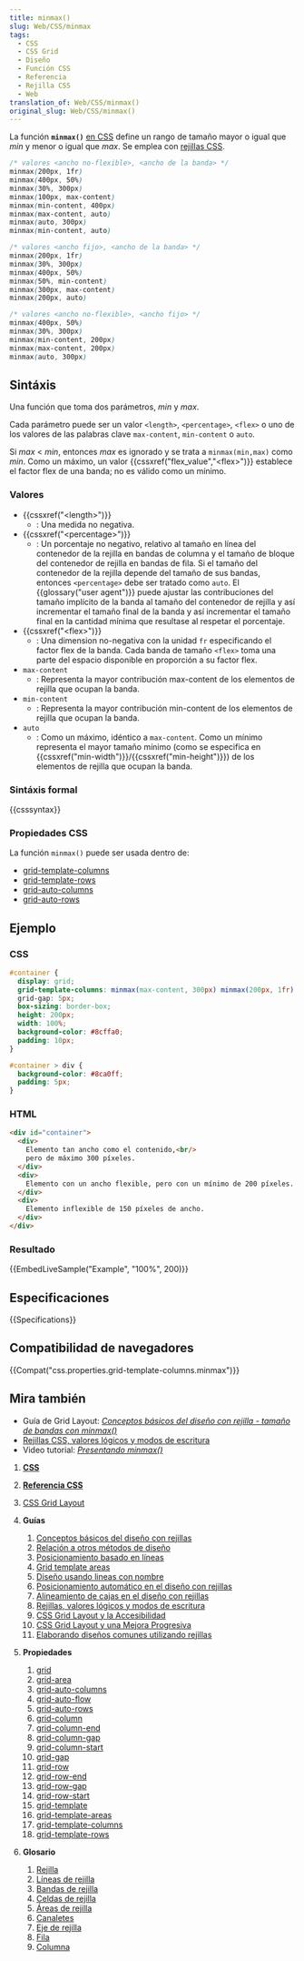 ```yaml
---
title: minmax()
slug: Web/CSS/minmax
tags:
  - CSS
  - CSS Grid
  - Diseño
  - Función CSS
  - Referencia
  - Rejilla CSS
  - Web
translation_of: Web/CSS/minmax()
original_slug: Web/CSS/minmax()
---
```


La función **`minmax()`** [en CSS](/es/docs/Web/CSS) define un rango de tamaño mayor o igual que _min_ y menor o igual que _max_. Se emplea con [rejillas CSS](/es/docs/Web/CSS/CSS_Grid_Layout).

```css
/* valores <ancho no-flexible>, <ancho de la banda> */
minmax(200px, 1fr)
minmax(400px, 50%)
minmax(30%, 300px)
minmax(100px, max-content)
minmax(min-content, 400px)
minmax(max-content, auto)
minmax(auto, 300px)
minmax(min-content, auto)

/* valores <ancho fijo>, <ancho de la banda> */
minmax(200px, 1fr)
minmax(30%, 300px)
minmax(400px, 50%)
minmax(50%, min-content)
minmax(300px, max-content)
minmax(200px, auto)

/* valores <ancho no-flexible>, <ancho fijo> */
minmax(400px, 50%)
minmax(30%, 300px)
minmax(min-content, 200px)
minmax(max-content, 200px)
minmax(auto, 300px)
```

## Sintáxis

Una función que toma dos parámetros, _min_ y _max_.

Cada parámetro puede ser un valor `<length>`, `<percentage>`, `<flex>` o uno de los valores de las palabras clave `max-content`, `min-content` o `auto`.

Si _max_ < _min_, entonces _max_ es ignorado y se trata a `minmax(min,max)` como _min_. Como un máximo, un valor {{cssxref("flex_value","&lt;flex&gt;")}} establece el factor flex de una banda; no es válido como un mínimo.

### Valores

- {{cssxref("&lt;length&gt;")}}
  - : Una medida no negativa.
- {{cssxref("&lt;percentage&gt;")}}
  - : Un porcentaje no negativo, relativo al tamaño en línea del contenedor de la rejilla en bandas de columna y el tamaño de bloque del contenedor de rejilla en bandas de fila. Si el tamaño del contenedor de la rejilla depende del tamaño de sus bandas, entonces `<percentage>` debe ser tratado como `auto`. El {{glossary("user agent")}} puede ajustar las contribuciones del tamaño implícito de la banda al tamaño del contenedor de rejilla y así incrementar el tamaño final de la banda y así incrementar el tamaño final en la cantidad mínima que resultase al respetar el porcentaje.
- {{cssxref("&lt;flex&gt;")}}
  - : Una dimension no-negativa con la unidad `fr` especificando el factor flex de la banda. Cada banda de tamaño `<flex>` toma una parte del espacio disponible en proporción a su factor flex.
- `max-content`
  - : Representa la mayor contribución max-content de los elementos de rejilla que ocupan la banda.
- `min-content`
  - : Representa la mayor contribución min-content de los elementos de rejilla que ocupan la banda.
- `auto`
  - : Como un máximo, idéntico a `max-content`. Como un mínimo representa el mayor tamaño mínimo (como se especifica en {{cssxref("min-width")}}/{{cssxref("min-height")}}) de los elementos de rejilla que ocupan la banda.

### Sintáxis formal

{{csssyntax}}

### Propiedades CSS

La función `minmax()` puede ser usada dentro de:

- [grid-template-columns](/es/docs/Web/CSS/grid-template-columns)
- [grid-template-rows](/es/docs/Web/CSS/grid-template-columns)
- [grid-auto-columns](/es/docs/Web/CSS/grid-auto-columns)
- [grid-auto-rows](/es/docs/Web/CSS/grid-auto-rows)

## Ejemplo

### CSS

```css
#container {
  display: grid;
  grid-template-columns: minmax(max-content, 300px) minmax(200px, 1fr) 150px;
  grid-gap: 5px;
  box-sizing: border-box;
  height: 200px;
  width: 100%;
  background-color: #8cffa0;
  padding: 10px;
}

#container > div {
  background-color: #8ca0ff;
  padding: 5px;
}
```

### HTML

```html
<div id="container">
  <div>
    Elemento tan ancho como el contenido,<br/>
    pero de máximo 300 píxeles.
  </div>
  <div>
    Elemento con un ancho flexible, pero con un mínimo de 200 píxeles.
  </div>
  <div>
    Elemento inflexible de 150 píxeles de ancho.
  </div>
</div>
```

### Resultado

{{EmbedLiveSample("Example", "100%", 200)}}

## Especificaciones

{{Specifications}}

## Compatibilidad de navegadores

{{Compat("css.properties.grid-template-columns.minmax")}}

## Mira también

- Guía de Grid Layout: _[Conceptos básicos del diseño con rejilla - tamaño de bandas con minmax()](</es/docs/Web/CSS/CSS_Grid_Layout/Basic_Concepts_of_Grid_Layout#Track_sizing_and_minmax()>)_
- [Rejillas CSS, valores lógicos y modos de escritura](/es/docs/Web/CSS/CSS_Grid_Layout/CSS_Grid,_Logical_Values_and_Writing_Modes)
- Video tutorial: _[Presentando minmax()](http://gridbyexample.com/video/series-minmax/)_

1. [**CSS**](/es/docs/Web/CSS)
2. [**Referencia CSS**](/es/docs/Web/CSS/Reference)
3. [CSS Grid Layout](/es/docs/Web/CSS/CSS_Grid_Layout)
4. **Guías**

    1. [Conceptos básicos del diseño con rejillas](/es/docs/Web/CSS/CSS_Grid_Layout/Basic_Concepts_of_Grid_Layout)
    2. [Relación a otros métodos de diseño](/es/docs/Web/CSS/CSS_Grid_Layout/Relationship_of_Grid_Layout)
    3. [Posicionamiento basado en líneas](
/en-US/docs/Web/CSS/CSS_Grid_Layout/Line-based_Placement_with_CSS_Grid)
    4. [Grid template areas](/es/docs/Web/CSS/CSS_Grid_Layout/Grid_Template_Areas)
    5. [Diseño usando lineas con nombre](/es/docs/Web/CSS/CSS_Grid_Layout/Layout_using_Named_Grid_Lines)
    6. [Posicionamiento automático en el diseño con rejillas](/es/docs/Web/CSS/CSS_Grid_Layout/Auto-placement_in_CSS_Grid_Layout)
    7. [Alineamiento de cajas en el diseño con rejillas](/es/docs/Web/CSS/CSS_Grid_Layout/Box_Alignment_in_CSS_Grid_Layout)
    8. [Rejillas, valores lógicos y modos de escritura](/es/docs/Web/CSS/CSS_Grid_Layout/CSS_Grid,_Logical_Values_and_Writing_Modes)
    9. [CSS Grid Layout y la Accesibilidad](/es/docs/Web/CSS/CSS_Grid_Layout/CSS_Grid_Layout_and_Accessibility)
    10. [CSS Grid Layout y una Mejora Progresiva](/es/docs/Web/CSS/CSS_Grid_Layout/CSS_Grid_and_Progressive_Enhancement)
    11. [Elaborando diseños comunes utilizando rejillas](/es/docs/Web/CSS/CSS_Grid_Layout/Realizing_common_layouts_using_CSS_Grid_Layout)

5. **Propiedades**

    1. [grid](/es/docs/Web/CSS/grid)
    2. [grid-area](/es/docs/Web/CSS/grid-area)
    3. [grid-auto-columns](/es/docs/Web/CSS/grid-auto-columns)
    4. [grid-auto-flow](/es/docs/Web/CSS/grid-auto-flow)
    5. [grid-auto-rows](/es/docs/Web/CSS/grid-auto-rows)
    6. [grid-column](/es/docs/Web/CSS/grid-column)
    7. [grid-column-end](/es/docs/Web/CSS/grid-column-end)
    8. [grid-column-gap](/es/docs/Web/CSS/grid-column-gap)
    9. [grid-column-start](/es/docs/Web/CSS/grid-column-start)
    10. [grid-gap](/es/docs/Web/CSS/grid-gap)
    11. [grid-row](/es/docs/Web/CSS/grid-row)
    12. [grid-row-end](/es/docs/Web/CSS/grid-row-end)
    13. [grid-row-gap](/es/docs/Web/CSS/grid-row-gap)
    14. [grid-row-start](/es/docs/Web/CSS/grid-row-start)
    15. [grid-template](/es/docs/Web/CSS/grid-template)
    16. [grid-template-areas](/es/docs/Web/CSS/grid-template-areas)
    17. [grid-template-columns](/es/docs/Web/CSS/grid-template-columns)
    18. [grid-template-rows](/es/docs/Web/CSS/grid-template-rows)

6. **Glosario**

    1. [Rejilla](/es/docs/Glossary/Grid)
    2. [Líneas de rejilla](/es/docs/Glossary/Grid_lines)
    3. [Bandas de rejilla](/es/docs/Glossary/Grid_tracks)
    4. [Celdas de rejilla](/es/docs/Glossary/Grid_cell)
    5. [Áreas de rejilla](/es/docs/Glossary/Grid_areas)
    6. [Canaletes](/es/docs/Glossary/Gutters)
    7. [Eje de rejilla](/es/docs/Glossary/Grid_Axis)
    8. [Fila](/es/docs/Glossary/Grid_rows)
    9. [Columna](/es/docs/Glossary/Grid_column)
